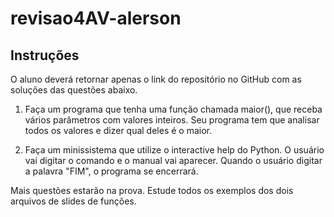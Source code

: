 # revisao4AV-alerson

## Instruções

O aluno deverá retornar apenas o link do repositório no GitHub com as soluções das questões abaixo.

1. Faça um programa que tenha uma função chamada maior(), que receba vários parâmetros com valores inteiros. Seu programa tem que analisar todos os valores e dizer qual deles é o maior.

2. Faça um minissistema que utilize o interactive help do Python. O usuário vai digitar o comando e o manual vai aparecer. Quando o usuário digitar a palavra "FIM", o programa se encerrará.

Mais questões estarão na prova. Estude todos os exemplos dos dois arquivos de slides de funções.
